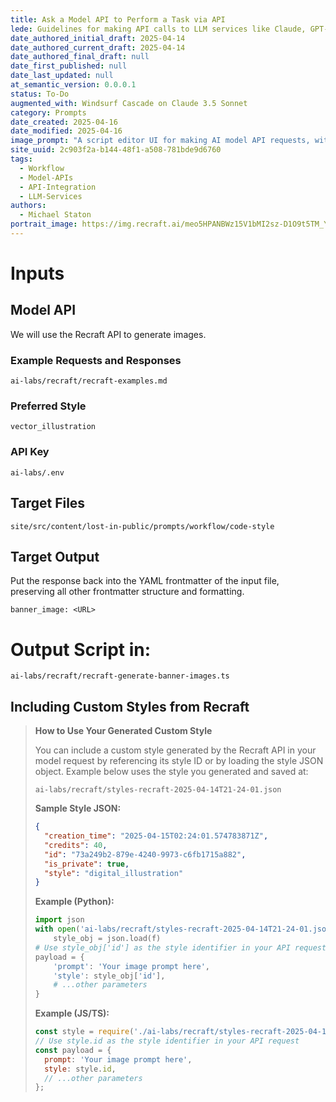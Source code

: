 ```yaml
---
title: Ask a Model API to Perform a Task via API
lede: Guidelines for making API calls to LLM services like Claude, GPT-4, and Groq
date_authored_initial_draft: 2025-04-14
date_authored_current_draft: 2025-04-14
date_authored_final_draft: null
date_first_published: null
date_last_updated: null
at_semantic_version: 0.0.0.1
status: To-Do
augmented_with: Windsurf Cascade on Claude 3.5 Sonnet
category: Prompts
date_created: 2025-04-16
date_modified: 2025-04-16
image_prompt: "A script editor UI for making AI model API requests, with code snippets, API endpoints, and a preview of structured responses. Visuals include glowing neural network icons, request arrows, and a sense of technical automation."
site_uuid: 2c903f2a-b144-48f1-a508-781bde9d6760
tags:
  - Workflow
  - Model-APIs
  - API-Integration
  - LLM-Services
authors:
  - Michael Staton
portrait_image: https://img.recraft.ai/meo5HPANBWz15V1bMI2sz-D1O9t5TM_YkpuQvT7_hUA/rs:fit:1024:2048:0/raw:1/plain/abs://external/images/d61b492c-420a-4b51-a329-10682d7d8d77
---
```

# Inputs

## Model API
We will use the Recraft API to generate images.

### Example Requests and Responses
`ai-labs/recraft/recraft-examples.md`

### Preferred Style
`vector_illustration`

### API Key
`ai-labs/.env`

## Target Files

`site/src/content/lost-in-public/prompts/workflow/code-style`

## Target Output

Put the response back into the YAML frontmatter of the input file, preserving all other frontmatter structure and formatting.

`banner_image: <URL>`

# Output Script in:
`ai-labs/recraft/recraft-generate-banner-images.ts`

## Including Custom Styles from Recraft

> **How to Use Your Generated Custom Style**
>
> You can include a custom style generated by the Recraft API in your model request by referencing its style ID or by loading the style JSON object. Example below uses the style you generated and saved at:
>
> `ai-labs/recraft/styles-recraft-2025-04-14T21-24-01.json`
>
> **Sample Style JSON:**
> ```json
> {
>   "creation_time": "2025-04-15T02:24:01.574783871Z",
>   "credits": 40,
>   "id": "73a249b2-879e-4240-9973-c6fb1715a882",
>   "is_private": true,
>   "style": "digital_illustration"
> }
> ```
>
> **Example (Python):**
> ```python
> import json
> with open('ai-labs/recraft/styles-recraft-2025-04-14T21-24-01.json') as f:
>     style_obj = json.load(f)
> # Use style_obj['id'] as the style identifier in your API request
> payload = {
>     'prompt': 'Your image prompt here',
>     'style': style_obj['id'],
>     # ...other parameters
> }
> ```
>
> **Example (JS/TS):**
> ```js
> const style = require('./ai-labs/recraft/styles-recraft-2025-04-14T21-24-01.json');
> // Use style.id as the style identifier in your API request
> const payload = {
>   prompt: 'Your image prompt here',
>   style: style.id,
>   // ...other parameters
> };
> ```